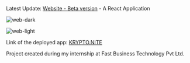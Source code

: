 Latest Update: [Website - Beta version](https://fastbizztech.netlify.app/) - A React Application


![web-dark](https://iili.io/d3UiaV9.md.png)


![web-light](https://iili.io/d3UyYkF.md.png)




Link of the deployed app: [KRYPTO.NITE](https://fastbizztech.netlify.app/)


Project created during my internship at Fast Business Technology Pvt Ltd.


